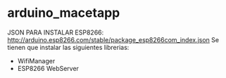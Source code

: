 # arduino_macetapp
JSON PARA INSTALAR ESP8266: http://arduino.esp8266.com/stable/package_esp8266com_index.json
Se tienen que instalar las siguientes librerias:
- WifiManager
- ESP8266 WebServer
